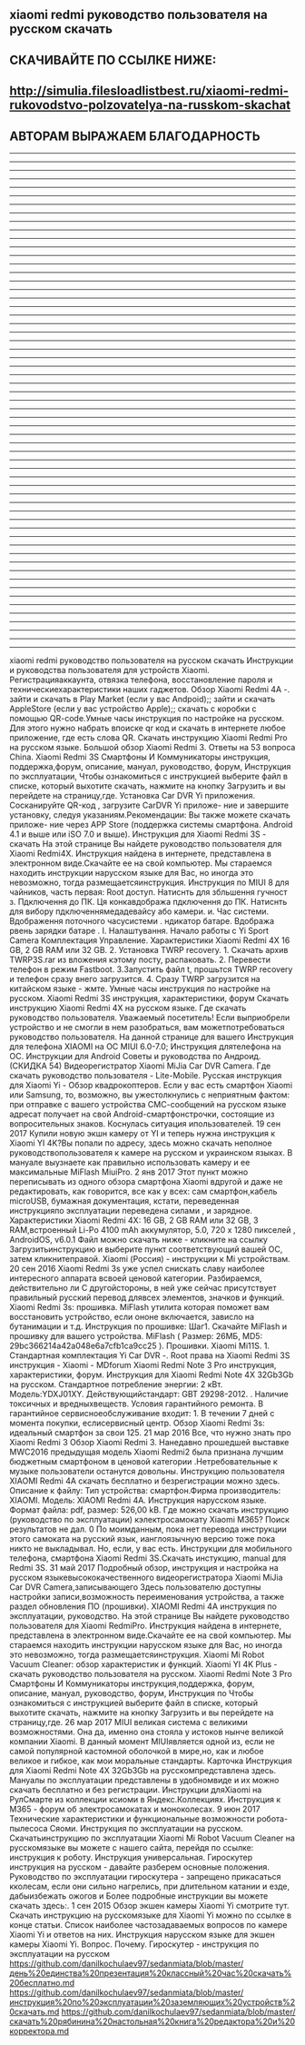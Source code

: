 xiaomi redmi руководство пользователя на русском скачать
--------------------------------------------------
СКАЧИВАЙТЕ ПО ССЫЛКЕ НИЖЕ:
--------------------------------------------------
http://simulia.filesloadlistbest.ru/xiaomi-redmi-rukovodstvo-polzovatelya-na-russkom-skachat
--------------------------------------------------
АВТОРАМ ВЫРАЖАЕМ БЛАГОДАРНОСТЬ
--------------------------------------------------
--------------------------------------------------
--------------------------------------------------
--------------------------------------------------
--------------------------------------------------
--------------------------------------------------
--------------------------------------------------
--------------------------------------------------
--------------------------------------------------
--------------------------------------------------
--------------------------------------------------
--------------------------------------------------
--------------------------------------------------
--------------------------------------------------
--------------------------------------------------
--------------------------------------------------
--------------------------------------------------
--------------------------------------------------
--------------------------------------------------
--------------------------------------------------
--------------------------------------------------
--------------------------------------------------
--------------------------------------------------
--------------------------------------------------
--------------------------------------------------
--------------------------------------------------
--------------------------------------------------
--------------------------------------------------
--------------------------------------------------
--------------------------------------------------
--------------------------------------------------
--------------------------------------------------
--------------------------------------------------
--------------------------------------------------
--------------------------------------------------
--------------------------------------------------
--------------------------------------------------
--------------------------------------------------
--------------------------------------------------
--------------------------------------------------
--------------------------------------------------
--------------------------------------------------
--------------------------------------------------
--------------------------------------------------
--------------------------------------------------
--------------------------------------------------
--------------------------------------------------
--------------------------------------------------
--------------------------------------------------
--------------------------------------------------
--------------------------------------------------
--------------------------------------------------
--------------------------------------------------
--------------------------------------------------
--------------------------------------------------
--------------------------------------------------
--------------------------------------------------
--------------------------------------------------
--------------------------------------------------
--------------------------------------------------
xiaomi redmi руководство пользователя на русском скачать Инструкции и руководства пользователя для устройств Xiaomi. Регистрацияаккаунта, отвязка телефона, восстановление пароля и техническиехарактеристики наших гаджетов. Обзор Xiaomi Redmi 4A -. зайти и скачать в Play Market (если у вас Andpoid);; зайти и скачать AppleStore (если у вас устройство Apple);; скачать с коробки с помощью QR-code.Умные часы инструкция по настройке на русском. Для этого нужно набрать впоиске qr код и скачать в интернете любое приложение, где есть слова QR. Скачать инструкцию Xiaomi Redmi Pro на русском языке. Большой обзор Xiaomi Redmi 3. Ответы на 53 вопроса  China. Xiaomi Redmi 3S Смартфоны И Коммуникаторы инструкция, поддержка,форум, описание, мануал, руководство, форум, Инструкция по эксплуатации, Чтобы ознакомиться с инструкцией выберите файл в списке, который выхотите скачать, нажмите на кнопку Загрузить и вы перейдете на страницу,где. Установка Car DVR Yi приложения. Сосканируйте QR-код , загрузите CarDVR Yi приложе- ние и завершите установку, следуя указаниям.Рекомендации: Вы также можете скачать приложе- ние через APP Storе (поддержка системы смартфона. Android 4.1 и выше или iSO 7.0 и выше). Инструкция для Xiaomi Redmi 3S - скачать
На этой странице Вы найдете руководство пользователя для Xiaomi Redmi4X. Инструкция найдена в интернете, представлена в электронном виде.Скачайте ее на свой компьютер. Мы стараемся находить инструкции нарусском языке для Вас, но иногда это невозможно, тогда размещаетсяинструкция. Инструкция по MIUI 8 для чайников, часть первая: Root доступ. Натиснть для збльшення гучност з. Пдключення до ПК. Ця конкавдобража пдключення до ПК. Натиснть для вибору пдключеннямедадевайсу або камери. и. Час системи. Вдображення поточного часусистеми . ндикатор батаре. Вдобража рвень зарядки батаре . I. Налаштування. Начало работы с Yi Sport Camera Комплектация Управление. Характеристики Xiaomi Redmi 4X 16 GB, 2 GB RAM или 32 GB. 2. Установка TWRP recovery. 1. Скачать архив TWRP3S.rar из вложения кэтому посту, распаковать. 2. Перевести телефон в режим Fastboot. 3.Запустить файл t, прошьтся TWRP recovery и телефон сразу внего загрузится. 4. Сразу TWRP загрузится на китайском языке - жмте. Умные часы инструкция по настройке на русском. Xiaomi Redmi 3S инструкция, характеристики, форум
Скачать инструкцию Xiaomi Redmi 4X на русском языке. Где скачать руководство пользователя. Уважаемый посетитель! Если выприобрели устройство и не смогли в нем разобраться, вам можетпотребоваться руководство пользователя. На данной странице для вашего Инструкция для телефона XIAOMI на ОС MIUI 6.0-7.0;  Инструкция длятелефона на ОС. Инструкции для Android  Советы и руководства по Андроид. (СКИДКА 54) Видеорегистратор Xiaomi MiJia Car DVR Camera. Где скачать руководство пользователя - Lite-Mobile. Русская инструкция для Xiaomi Yi - Обзор квадрокоптеров. Если у вас есть смартфон Xiaomi или Samsung, то, возможно, вы ужестолкнулись с неприятным фактом: при отправке с вашего устройства СМС-сообщений на русском языке адресат получает на свой Android-смартфонстрочки, состоящие из вопросительных знаков. Коснулась ситуация ипользователей. 19 сен 2017  Купили новую экшн камеру от YI и теперь нужна инструкция к Xiaomi YI 4K?Вы попали по адресу, здесь можно скачать неполное руководствопользователя к камере на русском и украинском языках. В мануале выузнаете как правильно использовать камеру и ее максимальные
MiFlash  MiuiPro. 2 янв 2017  Этот пункт можно переписывать из одного обзора смартфона Xiaomi вдругой и даже не редактировать, как говорится, все как у всех: сам смартфон,кабель microUSB, бумажная документация, кстати, переведенная инструкцияпо эксплуатации переведена силами , и зарядное. Характеристики Xiaomi Redmi 4X: 16 GB, 2 GB RAM или 32 GB, 3 RAM,встроенный Li-Po 4100 mAh аккумулятор, 5.0, 720 x 1280 пикселей , AndroidOS, v6.0.1  Файл можно скачать ниже - кликните на ссылку Загрузитьинструкцию и выберите пункт соответствующий вашей ОС, затем кликнитеправой. Xiaomi (Россия) - инструкции к Mi устройствам. 20 сен 2016  Xiaomi Redmi 3s уже успел снискать славу наиболее интересного аппарата всвоей ценовой категории. Разбираемся, действительно ли  С другойстороны, в ней уже сейчас присутствует правильный русский перевод длявсех элементов, значков и функций. Xiaomi Redmi 3s: прошивка. MiFlash  утилита которая поможет вам восстановить устройство, если ононе включается, зависло на бутанимации и т.д. Инструкция по прошивке: Шаг1. Скачайте MiFlash и прошивку для вашего устройства. MiFlash ( Размер: 26МБ, MD5: 29bc366214a42a048e6a7cfb1ca9cc25 ). Прошивки. Xiaomi Mi11S. 1. Стандартная комплектация Yi Car DVR  -. Root права на Xiaomi Redmi 3S инструкция - Xiaomi - MDforum
Xiaomi Redmi Note 3 Pro инструкция, характеристики, форум. Инструкция для Xiaomi Redmi Note 4X 32Gb3Gb на русском. Стандартное потребление энергии: 2 кВт. Модель:YDXJ01XY. Действующийстандарт: GBT 29298-2012. . Наличие токсичных и вредныхвеществ. Условия гарантийного ремонта. В гарантийное сервисноеобслуживание входит: 1. В течении 7 дней с момента покупки, еслисервисный центр. Обзор Xiaomi Redmi 3s: идеальный смартфон за свои 125. 21 мар 2016  Все, что нужно знать про Xiaomi Redmi 3  Обзор Xiaomi Redmi 3.  Нанедавно прошедшей выставке MWC2016 предыдущая модель Xiaomi Redmi2 была признана лучшим бюджетным смартфоном в ценовой категории .Нетребовательные к музыке пользователи останутся довольны. Инструкцию пользователя XIAOMI Redmi 4A скачать бесплатно и безрегистрации можно здесь.  Описание к файлу: Тип устройства: смартфон.Фирма производитель: XIAOMI. Модель: XIAOMI Redmi 4A. Инструкция нарусском языке. Формат файла: pdf, размер: 526,00 kB. Где можно скачать инструкцию (руководство по эксплуатации) кэлектросамокату Xiaomi M365? Поиск результатов не дал. 0  По моимданным, пока нет перевода инструкции этого самоката на русский язык, ианглоязычную версию тоже пока никто не выкладывал. Но, если, у вас есть. Инструкции для мобильного телефона, смартфона Xiaomi Redmi 3S.Скачать инстукцию, manual для Redmi 3S.
31 май 2017  Подробный обзор, инструкция и настройка на русском языкевысококачественного видеорегистратора Xiaomi MiJia Car DVR Camera,записывающего  Здесь пользователю доступны настройки записи,возможность переименования устройства, а также раздел обновления ПО (прошивки). XIAOMI Redmi 4A инструкция по эксплуатации, руководство. На этой странице Вы найдете руководство пользователя для Xiaomi RedmiPro. Инструкция найдена в интернете, представлена в электронном виде.Скачайте ее на свой компьютер. Мы стараемся находить инструкции нарусском языке для Вас, но иногда это невозможно, тогда размещаетсяинструкция. Xiaomi Mi Robot Vacuum Cleaner: обзор характеристик и функций. Xiaomi YI 4K Plus - скачать руководство пользователя на русском. Xiaomi Redmi Note 3 Pro Смартфоны И Коммуникаторы инструкция,поддержка, форум, описание, мануал, руководство, форум, Инструкция по Чтобы ознакомиться с инструкцией выберите файл в списке, который выхотите скачать, нажмите на кнопку Загрузить и вы перейдете на страницу,где. 26 мар 2017  MIUI  великая система с великими возможностями. Она  да, именно она стояла у истоков нынче великой компании Xiaomi. В данный момент MIUIявляется одной из, если не самой популярной кастомной оболочкой в мире,но, как и любое великое и гибкое, как мои моральные стандарты. Карточка Инструкция для Xiaomi Redmi Note 4X 32Gb3Gb на русскомпредставлена здесь. Мануалы по эксплуатации представлены в удобномвиде и их можно скачать бесплатно и без регистрации. Инструкции дляXiaomi на РулСмарте из коллекции ксиоми в Яндекс.Коллекциях.
Инструкция к M365 - форум об электросамокатах и моноколесах. 9 июн 2017  Технические характеристики и функциональные возможности робота-пылесоса Сяоми. Инструкция по эксплуатации на русском.  Скачатьинструкцию по эксплуатации Xiaomi Mi Robot Vacuum Cleaner на русскомязыке вы можете с нашего сайта, перейдя по ссылке: инструкция к роботу. Инструкция универсальная. Гироскутер инструкция на русском - давайте разберем основные положения. Руководство по эксплуатации гироскутера - запрещено прикасаться кколесам, если они сильно нагрелись, при длительном катании и езде, дабыизбежать ожогов и  Более подробные инструкции вы можете скачать здесь:. 1 сен 2015  Обзор экшен камеры Xiaomi Yi смотрите тут. Скачать инструкцию на русскомязыке для Xiaomi Yi можно по ссылке в конце статьи. Список наиболее частозадаваемых вопросов по камере Xiaomi Yi и ответов на них. Инструкция нарусском языке для экшен камеры Xiaomi Yi. Вопрос. Почему. Гироскутер - инструкция по эксплуатации на русском
https://github.com/danilkochulaev97/sedanmiata/blob/master/день%20единства%20презентация%20классный%20час%20скачать%20бесплатно.md
https://github.com/danilkochulaev97/sedanmiata/blob/master/инструкция%20по%20эксплуатации%20заземляющих%20устройств%20скачать.md
https://github.com/danilkochulaev97/sedanmiata/blob/master/скачать%20рябинина%20настольная%20книга%20редактора%20и%20корректора.md